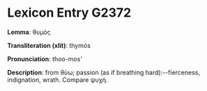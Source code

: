 # Lexicon Entry G2372

**Lemma**: θυμός

**Transliteration (xlit)**: thymós

**Pronunciation**: thoo-mos'

**Description**:
from θύω; passion (as if breathing hard):--fierceness, indignation, wrath. Compare ψυχή.
